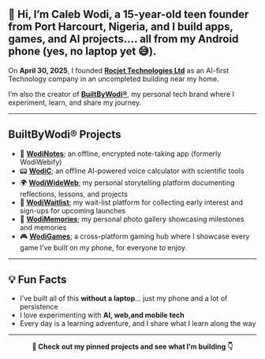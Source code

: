 ## **👋 Hi, I’m Caleb Wodi**, a **15-year-old teen founder** from Port Harcourt, Nigeria, and I build **apps, games, and AI projects**.... all from my **Android phone** (yes, no laptop yet 😅).  

On **April 30, 2025**, I founded **[Rocjet Technologies Ltd](https://github.com/RocjetTechnologies)** as an AI-first Technology company in an uncompleted building near my home.

I’m also the creator of **[BuiltByWodi®](https://builtbywodi.netlify.app)**, my personal tech brand where I experiment, learn, and share my journey.  

---

## BuiltByWodi® Projects

- 🔐 [**WodiNotes**](https://wodinotes.vercel.app); an offline, encrypted note-taking app (formerly WodiWebify)  
- 📟 [**WodiC**](https://wodic.vercel.app); an offline AI-powered voice calculator with scientific tools  
- 🌍 [**WodiWideWeb**](https://wodiwideweb.vercel.app); my personal storytelling platform documenting reflections, lessons, and projects  
- 🧪 [**WodiWaitlist**](https://wodiwaitlist.vercel.app); my wait-list platform for collecting early interest and sign-ups for upcoming launches  
- 📸 [**WodiMemories**](https://wodimemories.vercel.app); my personal photo gallery showcasing milestones and memories  
- 🎮 [**WodiGames**](https://wodigames.vercel.app); a cross-platform gaming hub where I showcase every game I’ve built on my phone, for everyone to enjoy.  

---

## 💡 Fun Facts

- I’ve built all of this **without a laptop**... just my phone and a lot of persistence  
- I love experimenting with **AI, web,and mobile tech**  
- Every day is a learning adventure, and I share what I learn along the way  

---

<p align="center"><strong>📌 Check out my pinned projects and see what I’m building 👇</strong></p>
